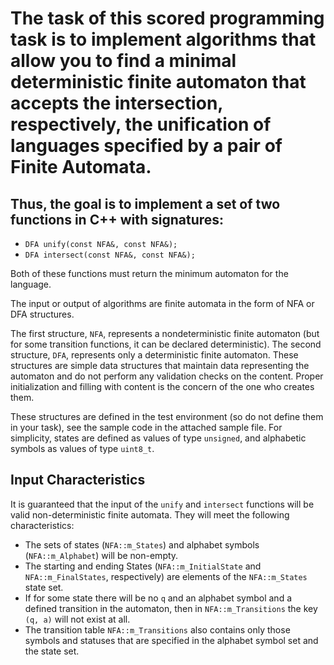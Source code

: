 # The task of this scored programming task is to implement algorithms that allow you to find a minimal deterministic finite automaton that accepts the intersection, respectively, the unification of languages specified by a pair of Finite Automata. 

## Thus, the goal is to implement a set of two functions in C++ with signatures:

- `DFA unify(const NFA&, const NFA&);`
- `DFA intersect(const NFA&, const NFA&);`

Both of these functions must return the minimum automaton for the language.

The input or output of algorithms are finite automata in the form of NFA or DFA structures. 

The first structure, `NFA`, represents a nondeterministic finite automaton (but for some transition functions, it can be declared deterministic). 
The second structure, `DFA`, represents only a deterministic finite automaton. 
These structures are simple data structures that maintain data representing the automaton and do not perform any validation checks on the content. Proper initialization and filling with content is the concern of the one who creates them.

These structures are defined in the test environment (so do not define them in your task), see the sample code in the attached sample file. For simplicity, states are defined as values of type `unsigned`, and alphabetic symbols as values of type `uint8_t`.

## Input Characteristics

It is guaranteed that the input of the `unify` and `intersect` functions will be valid non-deterministic finite automata. They will meet the following characteristics:

- The sets of states (`NFA::m_States`) and alphabet symbols (`NFA::m_Alphabet`) will be non-empty.
- The starting and ending States (`NFA::m_InitialState` and `NFA::m_FinalStates`, respectively) are elements of the `NFA::m_States` state set.
- If for some state there will be no `q` and an alphabet symbol and a defined transition in the automaton, then in `NFA::m_Transitions` the key `(q, a)` will not exist at all.
- The transition table `NFA::m_Transitions` also contains only those symbols and statuses that are specified in the alphabet symbol set and the state set.
